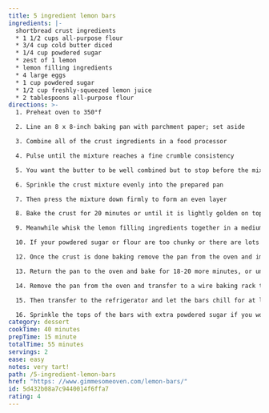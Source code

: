 ```yaml
---
title: 5 ingredient lemon bars
ingredients: |-
  shortbread crust ingredients
  * 1 1/2 cups all-purpose flour
  * 3/4 cup cold butter diced
  * 1/4 cup powdered sugar
  * zest of 1 lemon
  * lemon filling ingredients
  * 4 large eggs
  * 1 cup powdered sugar
  * 1/2 cup freshly-squeezed lemon juice
  * 2 tablespoons all-purpose flour
directions: >-
  1. Preheat oven to 350°f

  2. Line an 8 x 8-inch baking pan with parchment paper; set aside

  3. Combine all of the crust ingredients in a food processor

  4. Pulse until the mixture reaches a fine crumble consistency

  5. You want the butter to be well combined but to stop before the mixture turns into a ball (alternately you can combine the crust ingredients together in a mixing bowl with a pastry cutter or a fork)

  6. Sprinkle the crust mixture evenly into the prepared pan

  7. Then press the mixture down firmly to form an even layer

  8. Bake the crust for 20 minutes or until it is lightly golden on top

  9. Meanwhile whisk the lemon filling ingredients together in a medium mixing bowl until combined.

  10. If your powdered sugar or flour are too chunky or there are lots of bubbles whisked into the filling feel free to just pour the filling through a fine-mesh strainer to get it nice and smooth before adding it to the crust (but if there are a few little clumps that’s ok too!)

  12. Once the crust is done baking remove the pan from the oven and immediately pour the lemon filling on top of the hot crust

  13. Return the pan to the oven and bake for 18-20 more minutes, or until the lemon filling has set

  14. Remove the pan from the oven and transfer to a wire baking rack to cool until the bars reach room temperature

  15. Then transfer to the refrigerator and let the bars chill for at least 2 hours

  16. Sprinkle the tops of the bars with extra powdered sugar if you would like, then slice and serve
category: dessert
cookTime: 40 minutes
prepTime: 15 minute
totalTime: 55 minutes
servings: 2
ease: easy
notes: very tart!
path: /5-ingredient-lemon-bars
href: "https: //www.gimmesomeoven.com/lemon-bars/"
id: 5d432b08a7c9440014f6ffa7
rating: 4
---
```

